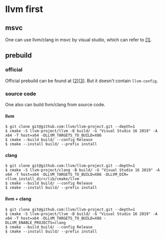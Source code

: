 # llvm first

## msvc

One can use llvm/clang in msvc by visual studio, which can refer to [[1]](https://docs.microsoft.com/en-us/cpp/build/clang-support-cmake?view=msvc-170).

## prebuild

### official

Official prebuild can be found at [[2]](https://llvm.org/builds/)[[3]](https://releases.llvm.org/download.html#11.0.0). But it doesn't contain `llvm-config`.

### source code

One also can build llvm/clang from source code.

#### llvm

```
$ git clone git@github.com:llvm/llvm-project.git --depth=1
$ cmake -S llvm-project/llvm -B build/ -G "Visual Studio 16 2019" -A x64 -T host=x64 -DLLVM_TARGETS_TO_BUILD=X86
$ cmake --build build/ --config Release
$ cmake --install build/ --prefix install
```

#### clang

```
$ git clone git@github.com:llvm/llvm-project.git --depth=1
$ cmake -S llvm-project/clang -B build/ -G "Visual Studio 16 2019" -A x64 -T host=x64 -DLLVM_TARGETS_TO_BUILD=X86 -DLLVM_DIR=<llvm_install_dir>/lib/cmake/llvm
$ cmake --build build/ --config Release
$ cmake --install build/ --prefix install
```

#### llvm + clang

```
$ git clone git@github.com:llvm/llvm-project.git --depth=1
$ cmake -S llvm-project/llvm -B build/ -G "Visual Studio 16 2019" -A x64 -T host=x64 -DLLVM_TARGETS_TO_BUILD=X86 -DLLVM_ENABLE_PROJECTS=clang
$ cmake --build build/ --config Release
$ cmake --install build/ --prefix install
```
